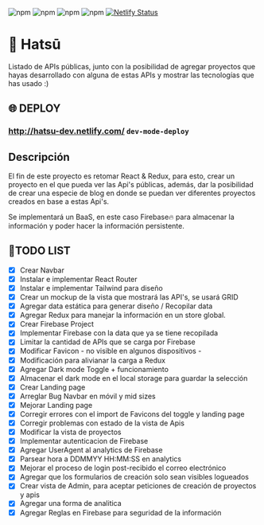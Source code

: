 ![npm](https://img.shields.io/badge/React-v16.13-02DCFF) ![npm](https://img.shields.io/badge/Redux-v4.0.5-3F3D56) ![npm](https://img.shields.io/badge/Firebase-v7.17-yellow) ![npm](https://img.shields.io/badge/TailwindCSS-v1.6-39C9C3) [![Netlify Status](https://api.netlify.com/api/v1/badges/2f53da70-4c64-4db4-8d8d-95b4e02da71e/deploy-status)](https://app.netlify.com/sites/hatsu-dev/deploys)

# 🎴 Hatsū

Listado de APIs públicas, junto con la posibilidad de agregar proyectos que hayas desarrollado con alguna de estas APIs y mostrar las tecnologías que has usado :)

## 🌐 DEPLOY

### http://hatsu-dev.netlify.com/ `dev-mode-deploy`

## Descripción

El fin de este proyecto es retomar React & Redux, para esto, crear un proyecto en el que pueda ver las Api's públicas, además, dar la posibilidad de crear una especie de blog en donde se puedan ver diferentes proyectos creados en base a estas Api's.

Se implementará un BaaS, en este caso Firebase🔥 para almacenar la información y poder hacer la información persistente.

## 📜TODO LIST

- [x] Crear Navbar
- [x] Instalar e implementar React Router
- [x] Instalar e implementar Tailwind para diseño
- [x] Crear un mockup de la vista que mostrará las API's, se usará GRID
- [x] Agregar data estática para generar diseño / Recopilar data
- [x] Agregar Redux para manejar la información en un store global.
- [x] Crear Firebase Project
- [x] Implementar Firebase con la data que ya se tiene recopilada
- [x] Limitar la cantidad de APIs que se carga por Firebase
- [x] Modificar Favicon - no visible en algunos dispositivos -
- [x] Modificación para alivianar la carga a Redux
- [x] Agregar Dark mode Toggle + funcionamiento
- [x] Almacenar el dark mode en el local storage para guardar la selección
- [x] Crear Landing page
- [x] Arreglar Bug Navbar en móvil y mid sizes
- [x] Mejorar Landing page
- [x] Corregir errores con el import de Favicons del toggle y landing page
- [x] Corregir problemas con estado de la vista de Apis
- [x] Modificar la vista de proyectos
- [x] Implementar autenticacion de Firebase
- [x] Agregar UserAgent al analytics de Firebase
- [x] Parsear hora a DDMMYY HH:MM:SS en analytics
- [x] Mejorar el proceso de login post-recibido el correo electrónico
- [x] Agregar que los formularios de creación solo sean visibles logueados
- [x] Crear vista de Admin, para aceptar peticiones de creación de proyectos y apis
- [x] Agregar una forma de analitica
- [x] Agregar Reglas en Firebase para seguridad de la información
